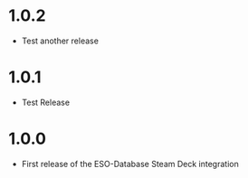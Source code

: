 # 1.0.2
- Test another release

# 1.0.1
- Test Release

# 1.0.0
- First release of the ESO-Database Steam Deck integration
